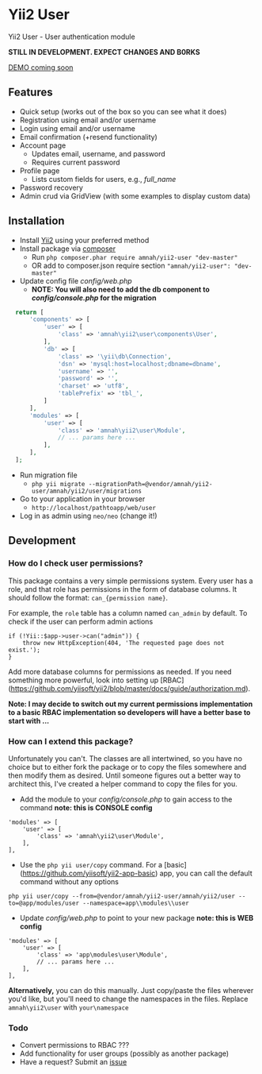 Yii2 User
=========

Yii2 User - User authentication module

**STILL IN DEVELOPMENT. EXPECT CHANGES AND B0RKS**

[DEMO coming soon](http://yii2user.amnahdev.com)

## Features

* Quick setup (works out of the box so you can see what it does)
* Registration using email and/or username
* Login using email and/or username
* Email confirmation (+resend functionality)
* Account page
    * Updates email, username, and password
    * Requires current password
* Profile page
    * Lists custom fields for users, e.g., *full_name*
* Password recovery
* Admin crud via GridView (with some examples to display custom data)

## Installation

* Install [Yii2](http://www.yiiframework.com/download) using your preferred method
* Install package via [composer](http://getcomposer.org/download/)
    * Run ```php composer.phar require amnah/yii2-user "dev-master"```
    * OR add to composer.json require section ```"amnah/yii2-user": "dev-master"```
* Update config file *config/web.php*
    * **NOTE: You will also need to add the db component to *config/console.php* for the migration**

```php
  return [
      'components' => [
          'user' => [
              'class' => 'amnah\yii2\user\components\User',
          ],
          'db' => [
              'class' => '\yii\db\Connection',
              'dsn' => 'mysql:host=localhost;dbname=dbname',
              'username' => '',
              'password' => '',
              'charset' => 'utf8',
              'tablePrefix' => 'tbl_',
          ]
      ],
      'modules' => [
          'user' => [
              'class' => 'amnah\yii2\user\Module',
              // ... params here ...
          ],
      ],
  ];
```

* Run migration file
    * ```php yii migrate --migrationPath=@vendor/amnah/yii2-user/amnah/yii2/user/migrations```
* Go to your application in your browser
    * ```http://localhost/pathtoapp/web/user```
* Log in as admin using ```neo/neo``` (change it!)

## Development

### How do I check user permissions?

This package contains a very simple permissions system. Every user has a role, and that role has permissions
in the form of database columns. It should follow the format: ```can_{permission name}```.

For example, the ```role``` table has a column named ```can_admin``` by default. To check if the user can
perform admin actions

```
if (!Yii::$app->user->can("admin")) {
    throw new HttpException(404, 'The requested page does not exist.');
}
```

Add more database columns for permissions as needed. If you need something more powerful, look into setting
up [RBAC] (https://github.com/yiisoft/yii2/blob/master/docs/guide/authorization.md).

**Note: I may decide to switch out my current permissions implementation to a basic RBAC implementation so
developers will have a better base to start with ...**

### How can I extend this package?

Unfortunately you can't. The classes are all intertwined, so you have no choice but to either fork the
package or to copy the files somewhere and then modify them as desired. Until someone figures out a better
way to architect this, I've created a helper command to copy the files for you.

* Add the module to your *config/console.php* to gain access to the command **note: this is CONSOLE config**

```
'modules' => [
    'user' => [
        'class' => 'amnah\yii2\user\Module',
    ],
],
```

* Use the ```php yii user/copy``` command. For a [basic]
(https://github.com/yiisoft/yii2-app-basic) app, you can call the default command without any options

```
php yii user/copy --from=@vendor/amnah/yii2-user/amnah/yii2/user --to=@app/modules/user --namespace=app\\modules\\user
```

* Update *config/web.php* to point to your new package **note: this is WEB config**

```
'modules' => [
    'user' => [
        'class' => 'app\modules\user\Module',
        // ... params here ...
    ],
],
```

**Alternatively,** you can do this manually. Just copy/paste the files wherever you'd like,
but you'll need to change the namespaces in the files. Replace ```amnah\yii2\user``` with ```your\namespace```

### Todo
* Convert permissions to RBAC ???
* Add functionality for user groups (possibly as another package)
* Have a request? Submit an [issue](https://github.com/amnah/yii2-user/issues)